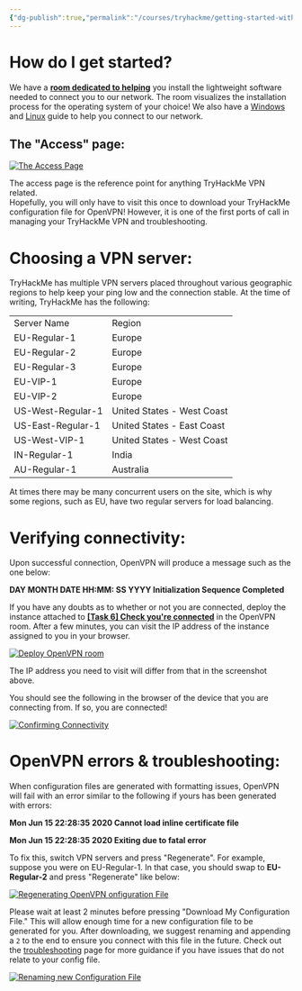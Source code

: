 ```yaml
---
{"dg-publish":true,"permalink":"/courses/tryhackme/getting-started-with-open-vpn/","dgPassFrontmatter":true,"noteIcon":""}
---
```


# **How do I get started?**

We have a **[room dedicated to helping](https://tryhackme.com/room/openvpn)** you install the lightweight software needed to connect you to our network. The room visualizes the installation process for the operating system of your choice! We also have a [Windows](https://intercom.help/tryhackme_help/en/articles/6496034-connecting-to-openvpn-on-windows) and [Linux](https://intercom.help/tryhackme_help/en/articles/6496038-connecting-to-openvpn-on-linux) guide to help you connect to our network.

## The "Access" page:

[![The Access Page](https://tryhackme-ad00cffb3f37.intercom-attachments-1.com/i/o/591666243/73ccde832ca5932c4ec0844c/CYWJmzj.png)](https://tryhackme-ad00cffb3f37.intercom-attachments-1.com/i/o/591666243/73ccde832ca5932c4ec0844c/CYWJmzj.png)

The access page is the reference point for anything TryHackMe VPN related.  
Hopefully, you will only have to visit this once to download your TryHackMe configuration file for OpenVPN! However, it is one of the first ports of call in managing your TryHackMe VPN and troubleshooting.

# **Choosing a VPN server:**

TryHackMe has multiple VPN servers placed throughout various geographic regions to help keep your ping low and the connection stable. At the time of writing, TryHackMe has the following:

|   |   |
|---|---|
|Server Name|Region|
|EU-Regular-1|Europe|
|EU-Regular-2|Europe|
|EU-Regular-3|Europe|
|EU-VIP-1|Europe|
|EU-VIP-2|Europe|
|US-West-Regular-1|United States - West Coast|
|US-East-Regular-1|United States - East Coast|
|US-West-VIP-1|United States - West Coast|
|IN-Regular-1|India|
|AU-Regular-1|Australia|

At times there may be many concurrent users on the site, which is why some regions, such as EU, have two regular servers for load balancing.

# **Verifying connectivity:**

Upon successful connection, OpenVPN will produce a message such as the one below:

**DAY MONTH DATE HH:MM: SS YYYY Initialization Sequence Completed**

If you have any doubts as to whether or not you are connected, deploy the instance attached to **[[Task 6] Check you're connected](https://tryhackme.com/room/openvpn)** in the OpenVPN room. After a few minutes, you can visit the IP address of the instance assigned to you in your browser.

[![Deploy OpenVPN room](https://tryhackme-ad00cffb3f37.intercom-attachments-1.com/i/o/591666247/9b9b3588f01bd1ac9b0a1073/QI2JRXh.png)](https://tryhackme-ad00cffb3f37.intercom-attachments-1.com/i/o/591666247/9b9b3588f01bd1ac9b0a1073/QI2JRXh.png)

The IP address you need to visit will differ from that in the screenshot above.

You should see the following in the browser of the device that you are connecting from. If so, you are connected!

[![Confirming Connectivity](https://tryhackme-ad00cffb3f37.intercom-attachments-1.com/i/o/591666253/5ff69614c9d88aca8cf25f6c/Zd2f7jK.png)](https://tryhackme-ad00cffb3f37.intercom-attachments-1.com/i/o/591666253/5ff69614c9d88aca8cf25f6c/Zd2f7jK.png)

# **OpenVPN errors & troubleshooting:**

When configuration files are generated with formatting issues, OpenVPN will fail with an error similar to the following if yours has been generated with errors:

**Mon Jun 15 22:28:35 2020 Cannot load inline certificate file**

**Mon Jun 15 22:28:35 2020 Exiting due to fatal error**

To fix this, switch VPN servers and press "Regenerate". For example, suppose you were on EU-Regular-1. In that case, you should swap to **EU-Regular-2** and press "Regenerate" like below:

[![Regenerating OpenVPN onfiguration File](https://tryhackme-ad00cffb3f37.intercom-attachments-1.com/i/o/591666259/ae109529e8864c5a8427d489/uQ8L7jX.png)](https://tryhackme-ad00cffb3f37.intercom-attachments-1.com/i/o/591666259/ae109529e8864c5a8427d489/uQ8L7jX.png)

Please wait at least 2 minutes before pressing "Download My Configuration File." This will allow enough time for a new configuration file to be generated for you. After downloading, we suggest renaming and appending a `2` to the end to ensure you connect with this file in the future. Check out the [troubleshooting](https://intercom.help/tryhackme_help/en/articles/6496029-openvpn-general-troubleshooting-detailed) page for more guidance if you have issues that do not relate to your config file.

[![Renaming new Configuration File](https://tryhackme-ad00cffb3f37.intercom-attachments-1.com/i/o/591666266/82fc282d33cb33ba599dc5be/ENFOZLh.png)](https://tryhackme-ad00cffb3f37.intercom-attachments-1.com/i/o/591666266/82fc282d33cb33ba599dc5be/ENFOZLh.png)